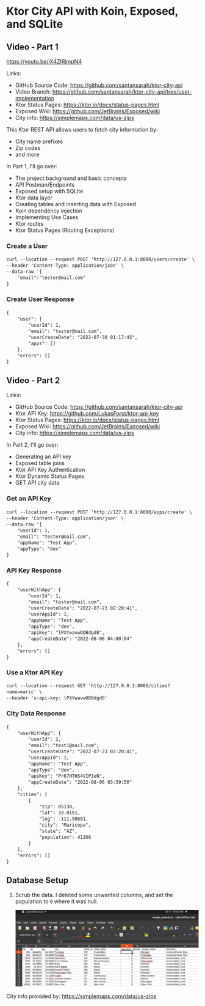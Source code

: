 # Ktor City API with Koin, Exposed, and SQLite

## Video - Part 1
https://youtu.be/iX4ZIRjmpN4

Links:
* GitHub Source Code: https://github.com/santansarah/ktor-city-api
* Video Branch: https://github.com/santansarah/ktor-city-api/tree/user-implementation
* Ktor Status Pages: https://ktor.io/docs/status-pages.html
* Exposed Wiki: https://github.com/JetBrains/Exposed/wiki
* City info: https://simplemaps.com/data/us-zips

This Ktor REST API allows users to fetch city information by:
* City name prefixes
* Zip codes
* and more

In Part 1, I'll go over:
* The project background and basic concepts
* API Postman/Endpoints
* Exposed setup with SQLite
* Ktor data layer
* Creating tables and inserting data with Exposed
* Koin dependency injection
* Implementing Use Cases
* Ktor routes
* Ktor Status Pages (Routing Exceptions)

### Create a User

```
curl --location --request POST 'http://127.0.0.1:8080/users/create' \
--header 'Content-Type: application/json' \
--data-raw '{
    "email":"tester@mail.com"
}
```

### Create User Response

```
{
    "user": {
        "userId": 1,
        "email": "tester@mail.com",
        "userCreateDate": "2022-07-30 01:17:45",
        "apps": []
    },
    "errors": []
}
```

## Video - Part 2

Links:
* GitHub Source Code: https://github.com/santansarah/ktor-city-api
* Ktor API Key: https://github.com/LukasForst/ktor-api-key
* Ktor Status Pages: https://ktor.io/docs/status-pages.html
* Exposed Wiki: https://github.com/JetBrains/Exposed/wiki
* City info: https://simplemaps.com/data/us-zips

In Part 2, I'll go over:
* Generating an API key
* Exposed table joins
* Ktor API Key Authentication
* Ktor Dynamic Status Pages
* GET API city data

### Get an API Key

```
curl --location --request POST 'http://127.0.0.1:8080/apps/create' \
--header 'Content-Type: application/json' \
--data-raw '{
    "userId": 1,
    "email": "tester@mail.com",
    "appName": "Test App",
    "appType": "dev"
}
```

### API Key Response

```
{
    "userWithApp": {
        "userId": 1,
        "email": "tester@mail.com",
        "userCreateDate": "2022-07-23 02:20:41",
        "userAppId": 1,
        "appName": "Test App",
        "appType": "dev",
        "apiKey": "lPXYwavwODBdgd8",
        "appCreateDate": "2022-08-06 04:00:04"
    },
    "errors": []
}
```

### Use a Ktor API Key

```
curl --location --request GET 'http://127.0.0.1:8080/cities?name=maric' \
--header 'x-api-key: lPXYwavwODBdgd8'
```

### City Data Response

```
{
    "userWithApp": {
        "userId": 2,
        "email": "test1@mail.com",
        "userCreateDate": "2022-07-23 02:20:41",
        "userAppId": 1,
        "appName": "Test App",
        "appType": "dev",
        "apiKey": "Pr67HTHS4VIP1eN",
        "appCreateDate": "2022-08-06 03:59:50"
    },
    "cities": [
        {
            "zip": 85138,
            "lat": 33.0151,
            "lng": -111.98681,
            "city": "Maricopa",
            "state": "AZ",
            "population": 41266
        }
    ],
    "errors": []
}
```

## Database Setup

1. Scrub the data. I deleted some unwanted columns, and set the population to
   `0` where it was null.

   ![image](sorted_data.png)






















City info provided by: https://simplemaps.com/data/us-zips